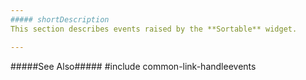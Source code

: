 ```yaml
---
##### shortDescription
This section describes events raised by the **Sortable** widget.

---
```

#####See Also#####
#include common-link-handleevents